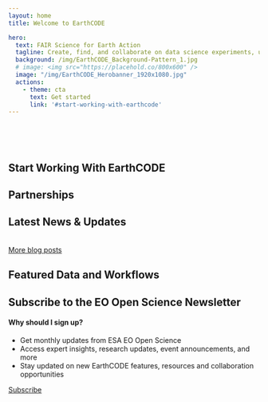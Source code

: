 ```yaml
---
layout: home
title: Welcome to EarthCODE

hero:
  text: FAIR Science for Earth Action
  tagline: Create, find, and collaborate on data science experiments, unlocking the full potential of Earth Observation for the benefit of society - from research to policy
  background: /img/EarthCODE_Background-Pattern_1.jpg
  # image: <img src="https://placehold.co/800x600" />
  image: "/img/EarthCODE_Herobanner_1920x1080.jpg"
  actions:
    - theme: cta
      text: Get started
      link: '#start-working-with-earthcode'
---
```


<section class="white" style="padding-top: 3rem">

## Start Working With EarthCODE 

<esa-cards>
  <esa-card
    title="Publish your experiment"
    description="Upload data, workflows, and results. Make them reproducible and citable."
    link="https://esa-earthcode.github.io/examples/index-2/"
    action="Start now"
  ></esa-card>
  <esa-card
    title="Discover & reuse research"
    description="Search and filter through published science assets. Use in local or cloud environments."
    link="https://opensciencedata.esa.int/catalog"
    action="Start now"
  ></esa-card>
  <esa-card
    title="Run workflows on integrated platforms"
    description="Seamless access to EO platforms like EDC, Pangeo, DeepESDL or OpenEO. No setup needed."
    link="/computational-research"
    action="Start now"
  ></esa-card>
  <esa-card
    title="Store data & code in the ESA Repository"
    description="Long-term, FAIR-compliant storage for your science assets."
    link="https://esa-earthcode.github.io/documentation/Technical%20Documentation/ESA%20Project%20Results%20Repository/"
    action="Start now"
  ></esa-card>
  <esa-card
    title="Visualize your results"
    description="Built-in tools and dashboards to plot, compare, and share geospatial outputs."
    link="/visualisation-tools"
    action="Start now"
  ></esa-card>
  <esa-card
    title="Collaborate via the Forum"
    description="Join discussions, ask questions, and exchange best practices."
    link="https://discourse-earthcode.eox.at/"
    action="Start now"
  ></esa-card>
</esa-cards>

</section>
<section class="blue">

## Partnerships
  <esa-cards>
    <esa-card
      image="/img/APEx_KeyVisual_notext-1010x568.png"
      title="APEx"
      description="Streamlining from EO innovation to operations - APEx provides easy access to ESA's Earth observation application outcomes for the EO community. With a range of services and tools APEx simplifies the transition of algorithms into operational services and encourage the incorporation of current cloud-based EO services and technologies."
      action="Go to APEx"
      link="https://apex.esa.int/"
    ></esa-card>
  </esa-cards>

<!--
      :feature="blogpost.frontmatter.feature"
      overline="Story"
-->

</section>
<section class="white">

## Latest News & Updates

<BlogGallery
  max-posts="3"
/>
<br />
<a class="VPButton cta" href="/blog">More blog posts</a>

</section>
<section class="blue">

## Featured Data and Workflows

<esa-cards>
  <esa-card
    title="Dataset 1"
    description="Dataset + Python workflow + results <br /><br /><img src='https://placehold.co/100x100' />"
    link="/"
    action="Run this on Pangeo"
  ></esa-card>
  <esa-card
    title="Workflow 1"
    description="Reusable Workflow <br /><br /><img src='https://placehold.co/100x50' />"
    link="/"
    action="Explore & modify on openEO"
  ></esa-card>
  <esa-card
    title="Experiment 1"
    description="Available on EarthCODE repository"
    link="/"
    action="Reuse this experiment on DeepESDL"
  ></esa-card>
    <esa-card
    title="Visualisation 1"
    description="Interactive visualization built with EarthCODE tools <br /><br /><img src='https://placehold.co/200x100' />"
    link="/"
    action="Try visualization with the xcube viewer"
  ></esa-card>
</esa-cards>

</section>
<section class="white">
  <div class="two-column">

  ## Subscribe to the EO Open Science Newsletter
  <div>

  #### Why should I sign up?

  - Get monthly updates from ESA EO Open Science
  - Access expert insights, research updates, event announcements, and more
  - Stay updated on new EarthCODE features, resources and collaboration opportunities

  <a class="VPButton cta no-icon" href="https://esacontact.esa.int/ESA_EO_OpenScience_Subscribe" target="_blank">Subscribe</a>
  </div>
  </div>
</section>

<ClientOnly>
  <esa-gateway
    .items="[
      {
        title: 'ESA Vision',
        links: [
          {
            name: 'EO Science Strategy',
            href: 'https://doi.org/10.5281/zenodo.13819557',
          },
        ],
      },
      {
        title: 'ESA EO Programme',
        links: [
          {
            name: 'Observing the Earth',
            href: 'https://www.esa.int/Applications/Observing_the_Earth',
          },
          {
            name: 'Science for Society',
            href: 'https://eo4society.esa.int',
          },
        ],
      },
      {
        title: 'Research at ESA',
        links: [
          {
            name: 'Earth System Science Hub',
            href: 'https://sciencehub.esa.int',
          },
        ],
      },
      {
        title: 'Opportunities',
        links: [
          {
            name: 'Network of Resources',
            href: 'https://nor-discover.org',
          },
        ],
      },
    ]"
  ></esa-gateway>
</ClientOnly>
